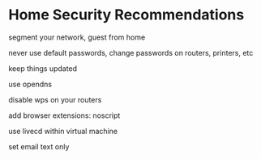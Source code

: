 # Home Security Recommendations

segment your network, guest from home

never use default passwords, change passwords on routers, printers, etc

keep things updated

use opendns

disable wps on your routers

add browser extensions: noscript

use livecd within virtual machine

set email text only

